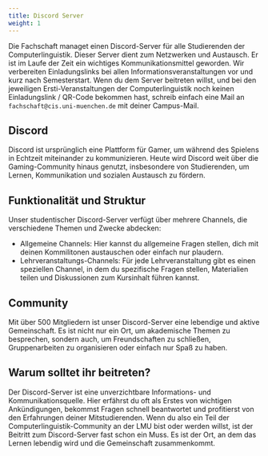 ```yaml
---
title: Discord Server
weight: 1
---
```


Die Fachschaft managet einen Discord-Server für alle Studierenden der Computerlinguistik. Dieser Server dient zum Netzwerken und Austausch. Er ist im Laufe der Zeit ein wichtiges Kommunikationsmittel geworden. Wir verbereiten Einladungslinks bei allen Informationsveranstaltungen vor und kurz nach Semesterstart. Wenn du dem Server beitreten willst, und bei den jeweiligen Ersti-Veranstaltungen der Computerlinguistik noch keinen Einladungslink / QR-Code bekommen hast, schreib einfach eine Mail an `fachschaft@cis.uni-muenchen.de` mit deiner Campus-Mail.


## Discord
Discord ist ursprünglich eine Plattform für Gamer, um während des Spielens in Echtzeit miteinander zu kommunizieren. Heute wird Discord weit über die Gaming-Community hinaus genutzt, insbesondere von Studierenden, um Lernen, Kommunikation und sozialen Austausch zu fördern.


## Funktionalität und Struktur
Unser studentischer Discord-Server verfügt über mehrere Channels, die verschiedene Themen und Zwecke abdecken:
- Allgemeine Channels: Hier kannst du allgemeine Fragen stellen, dich mit deinen Kommilitonen austauschen oder einfach nur plaudern.
- Lehrveranstaltungs-Channels: Für jede Lehrveranstaltung gibt es einen speziellen Channel, in dem du spezifische Fragen stellen, Materialien teilen und Diskussionen zum Kursinhalt führen kannst.


## Community
Mit über 500 Mitgliedern ist unser Discord-Server eine lebendige und aktive Gemeinschaft. Es ist nicht nur ein Ort, um akademische Themen zu besprechen, sondern auch, um Freundschaften zu schließen, Gruppenarbeiten zu organisieren oder einfach nur Spaß zu haben.


## Warum solltet ihr beitreten?
Der Discord-Server ist eine unverzichtbare Informations- und Kommunikationsquelle. Hier erfährst du oft als Erstes von wichtigen Ankündigungen, bekommst Fragen schnell beantwortet und profitierst von den Erfahrungen deiner Mitstudierenden. Wenn du also ein Teil der Computerlinguistik-Community an der LMU bist oder werden willst, ist der Beitritt zum Discord-Server fast schon ein Muss. Es ist der Ort, an dem das Lernen lebendig wird und die Gemeinschaft zusammenkommt.